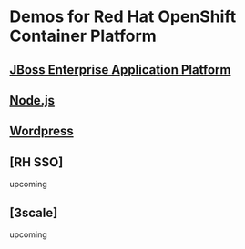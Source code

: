 # Demos for Red Hat OpenShift Container Platform

## [JBoss Enterprise Application Platform](eap/README.md)
## [Node.js](nodejs/README.md)
## [Wordpress](wp/README.md)
## [RH SSO]
upcoming
## [3scale]
upcoming
